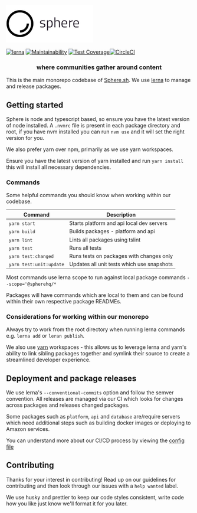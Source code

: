 <img src="./sphere-logo.png">

[![lerna](https://img.shields.io/badge/maintained%20with-lerna-cc00ff.svg)](https://lerna.js.org/) [![Maintainability](https://api.codeclimate.com/v1/badges/a88399d1da7c5697b4c7/maintainability)](https://codeclimate.com/github/spherehq/sphere/maintainability) [![Test Coverage](https://api.codeclimate.com/v1/badges/a88399d1da7c5697b4c7/test_coverage)](https://codeclimate.com/github/spherehq/sphere/test_coverage)[![CircleCI](https://circleci.com/gh/spherehq/sphere.svg?style=svg)](https://circleci.com/gh/spherehq/sphere)

 <h3 align="center">where communities gather around content</h3>

This is the main monorepo codebase of [Sphere.sh](https://sphere.sh). We use [lerna](https://github.com/lerna/lerna) to manage and release packages.

## Getting started

Sphere is node and typescript based, so ensure you have the latest version of node installed. A `.nvmrc` file is present in each package directory and root, if you have nvm installed you can run `nvm use` and it will set the right version for you.

We also prefer yarn over npm, primarily as we use yarn workspaces.

Ensure you have the latest version of yarn installed and run `yarn install` this will install all necessary dependencies.

### Commands

Some helpful commands you should know when working within our codebase.

| Command                 | Description                                |
| ----------------------- | ------------------------------------------ |
| `yarn start`            | Starts platform and api local dev servers  |
| `yarn build`            | Builds packages - platform and api         |
| `yarn lint`             | Lints all packages using tslint            |
| `yarn test`             | Runs all tests                             |
| `yarn test:changed`     | Runs tests on packages with changes only   |
| `yarn test:unit:update` | Updates all unit tests which use snapshots |

Most commands use lerna scope to run against local package commands `--scope='@spherehq/*`

Packages will have commands which are local to them and can be found within their own respective package READMEs.

### Considerations for working within our monorepo

Always try to work from the root directory when running lerna commands e.g. `lerna add` or `leran publish`.

We also use [yarn](https://yarnpkg.com/lang/en/) workspaces - this allows us to leverage lerna and yarn's ability to link sibling packages together and symlink their source to create a streamlined developer experience.

## Deployment and package releases

We use lerna's `--conventional-commits` option and follow the semver convention. All releases are managed via our CI which looks for changes across packages and releases changed packages.

Some packages such as `platform`, `api` and `database` are/require servers which need additional steps such as building docker images or deploying to Amazon services.

You can understand more about our CI/CD process by viewing the [config file](.circleci/config.yml)

## Contributing

Thanks for your interest in contributing! Read up on our guidelines for contributing and then look through our issues with a `help wanted` label.

We use husky and prettier to keep our code styles consistent, write code how you like just know we'll format it for you later.
